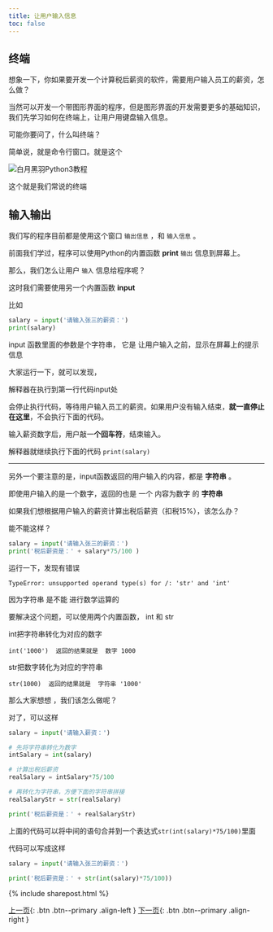 ```yaml
---
title: 让用户输入信息
toc: false
---
```


## 终端

想象一下，你如果要开发一个计算税后薪资的软件，需要用户输入员工的薪资，怎么做？

当然可以开发一个带图形界面的程序，但是图形界面的开发需要更多的基础知识，我们先学习如何在终端上，让用户用键盘输入信息。

可能你要问了，什么叫终端？

简单说，就是命令行窗口。就是这个

![白月黑羽Python3教程](https://user-images.githubusercontent.com/36257654/36260233-b3b38f9e-129b-11e8-8b23-ff18a9b959c5.png)

这个就是我们常说的终端


## 输入输出

我们写的程序目前都是使用这个窗口 ```输出信息``` ，和 ```输入信息``` 。

前面我们学过，程序可以使用Python的内置函数 **print**  ```输出``` 信息到屏幕上。

那么，我们怎么让用户 ```输入``` 信息给程序呢？ 

这时我们需要使用另一个内置函数 **input**


比如
```python
salary = input('请输入张三的薪资：')
print(salary)
```

input 函数里面的参数是个字符串， 它是 让用户输入之前，显示在屏幕上的提示信息

大家运行一下，就可以发现，

解释器在执行到第一行代码input处

会停止执行代码，等待用户输入员工的薪资。如果用户没有输入结束，**就一直停止在这里**，不会执行下面的代码。

输入薪资数字后，用户敲一**个回车符**，结束输入。

解释器就继续执行下面的代码 ```print(salary)```

---

另外一个要注意的是，input函数返回的用户输入的内容，都是 **字符串** 。

即使用户输入的是一个数字，返回的也是 一个 内容为数字 的 **字符串**

如果我们想根据用户输入的薪资计算出税后薪资（扣税15%），该怎么办？

能不能这样？

```python
salary = input('请输入张三的薪资：')
print('税后薪资是：' + salary*75/100 )
```

运行一下，发现有错误
```
TypeError: unsupported operand type(s) for /: 'str' and 'int'
```

因为字符串 是不能 进行数学运算的

要解决这个问题，可以使用两个内置函数， int 和 str

int把字符串转化为对应的数字

```
int('1000')  返回的结果就是  数字 1000
``` 

str把数字转化为对应的字符串

```
str(1000)  返回的结果就是  字符串 '1000'
```

那么大家想想 ，我们该怎么做呢？

对了，可以这样

```python
salary = input('请输入薪资：')

# 先将字符串转化为数字
intSalary = int(salary)  

# 计算出税后薪资
realSalary = intSalary*75/100  

# 再转化为字符串，方便下面的字符串拼接
realSalaryStr = str(realSalary)  

print('税后薪资是：' + realSalaryStr)
```

上面的代码可以将中间的语句合并到一个表达式```str(int(salary)*75/100)```里面

代码可以写成这样

```python
salary = input('请输入张三的薪资：')

print('税后薪资是：' + str(int(salary)*75/100))
```
<!-- 
### 视频讲解

---
```白月黑羽教Python学习视频``` - 输入输出

<video src="https://github.com/SK-Xiaokai/filesharing/raw/master/videos/python/06_02inputF.mp4"  style="width: 90%;" controls controlsList="nodownload" oncontextmenu="return false;" preload="metadata"></video>
<br> -->

{% include sharepost.html %}
<br>

[上一页](/doc/tutorial/python/0005/){: .btn .btn--primary .align-left }
[下一页](/doc/tutorial/python/0007/){: .btn .btn--primary .align-right }
